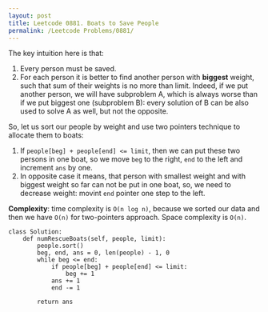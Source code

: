 ```yaml
---
layout: post
title: Leetcode 0881. Boats to Save People
permalink: /Leetcode Problems/0881/
---
```


The key intuition here is that:
1. Every person must be saved.
2. For each person it is better to find another person with **biggest** weight, such that sum of their weights is no more than limit. Indeed, if we put another person, we will have subproblem A, which is always worse than if we put biggest one (subproblem B): every solution of B can be also used to solve A as well, but not the opposite. 

So, let us sort our people by weight and use two pointers technique to allocate them to boats:
1. If `people[beg] + people[end] <= limit`, then we can put these two persons in one boat, so we move `beg` to the right, `end` to the left and increment `ans` by one.
2. In opposite case it means, that person with smallest weight and with biggest weight so far can not be put in one boat, so, we need to decrease weight: movint `end` pointer one step to the left.

**Complexity**: time complexity is `O(n log n)`, because we sorted our data and then we have `O(n)` for two-pointers approach. Space complexity is `O(n)`.

```
class Solution:
    def numRescueBoats(self, people, limit):
        people.sort()
        beg, end, ans = 0, len(people) - 1, 0
        while beg <= end:
            if people[beg] + people[end] <= limit:
                beg += 1
            ans += 1
            end -= 1
                
        return ans
```